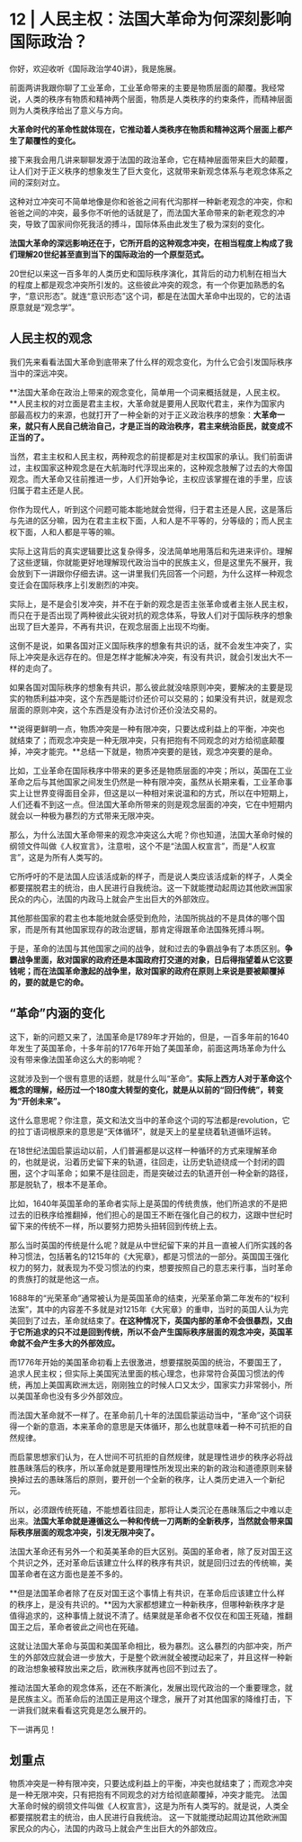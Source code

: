 # 12 | 人民主权：法国大革命为何深刻影响国际政治？

你好，欢迎收听《国际政治学40讲》，我是施展。

前面两讲我跟你聊了工业革命，工业革命带来的主要是物质层面的颠覆。我经常说，人类的秩序有物质和精神两个层面，物质是人类秩序的约束条件，而精神层面则为人类秩序给出了意义与方向。

**大革命时代的革命性就体现在，它推动着人类秩序在物质和精神这两个层面上都产生了颠覆性的变化。**

接下来我会用几讲来聊聊发源于法国的政治革命，它在精神层面带来巨大的颠覆，让人们对于正义秩序的想象发生了巨大变化，这就带来新观念体系与老观念体系之间的深刻对立。

这种对立冲突可不简单地像是你和爸爸之间有代沟那样一种新老观念的冲突，你和爸爸之间的冲突，最多你不听他的话就是了，而法国大革命带来的新老观念的冲突，导致了国家间你死我活的搏斗，国际体系由此发生了极为深刻的变化。

**法国大革命的深远影响还在于，它所开启的这种观念冲突，在相当程度上构成了我们理解20世纪甚至直到当下的国际政治的一个原型范式。**

20世纪以来这一百多年的人类历史和国际秩序演化，其背后的动力机制在相当大的程度上都是观念冲突所引发的。这些彼此冲突的观念，有一个你更加熟悉的名字，“意识形态”。就连“意识形态”这个词，都是在法国大革命中出现的，它的法语原意就是“观念学”。

## 人民主权的观念

我们先来看看法国大革命到底带来了什么样的观念变化，为什么它会引发国际秩序当中的深远冲突。

**法国大革命在政治上带来的观念变化，简单用一个词来概括就是，人民主权。**人民主权的对立面是君主主权，大革命就是要用人民取代君主，来作为国家内部最高权力的来源，也就打开了一种全新的对于正义政治秩序的想象：**大革命一来，就只有人民自己统治自己，才是正当的政治秩序，君主来统治臣民，就变成不正当的了。**

当然，君主主权和人民主权，两种观念的前提都是对主权国家的承认。我们前面讲过，主权国家这种观念是在大航海时代浮现出来的，这种观念肢解了过去的大帝国观念。而大革命又往前推进一步，人们开始争论，主权应该掌握在谁的手里，应该归属于君主还是人民。

你作为现代人，听到这个问题可能本能地就会觉得，归于君主还是人民，这是落后与先进的区分嘛，因为在君主主权下面，人和人是不平等的，分等级的；而人民主权下面，人和人都是平等的嘛。

实际上这背后的真实逻辑要比这复杂得多，没法简单地用落后和先进来评价。理解了这些逻辑，你就能更好地理解现代政治当中的民族主义，但是这里先不展开，我会放到下一讲跟你仔细去讲。这一讲里我们先回答一个问题，为什么这样一种观念变迁会在国际秩序上引发剧烈的冲突。

实际上，是不是会引发冲突，并不在于新的观念是否主张革命或者主张人民主权，而只在于是否出现了两种彼此尖锐对抗的观念体系，导致人们对于国际秩序的想象出现了巨大差异，不再有共识，在观念层面上出现不均衡。

这倒不是说，如果各国对正义国际秩序的想象有共识的话，就不会发生冲突了，实际上冲突是永远存在的。但是怎样才能解决冲突，有没有共识，就会引发出大不一样的走向了。

如果各国对国际秩序的想象有共识，那么彼此就没啥原则冲突，要解决的主要是现实的物质利益冲突，这个东西是能讨价还价可以交易的；如果没有共识，就是观念层面的原则冲突，这个东西是没有办法讨价还价没法交易的。

**说得更鲜明一点，物质冲突是一种有限冲突，只要达成利益上的平衡，冲突也就结束了；而观念冲突是一种无限冲突，只有把抱有不同观念的对方给彻底颠覆掉，冲突才能完。**总结一下就是，物质冲突要的是钱，观念冲突要的是命。

比如，工业革命在国际秩序中带来的更多还是物质层面的冲突；所以，英国在工业革命之后与其他国家之间发生仍然是一种有限冲突，虽然从长期来看，工业革命事实上让世界变得面目全非，但这是以一种相对来说温和的方式，所以在中短期上，人们还看不到这一点。但法国大革命所带来的则是观念层面的冲突，它在中短期内就会以一种极为暴烈的方式带来无限冲突。

那么，为什么法国大革命带来的观念冲突这么大呢？你也知道，法国大革命时候的纲领文件叫做《人权宣言》，注意啦，这个不是“法国人权宣言”，而是“人权宣言”，这是为所有人类写的。

它所呼吁的不是法国人应该活成新的样子，而是说人类应该活成新的样子，人类全都要摆脱君主的统治，由人民进行自我统治。这一下就能搅动起周边其他欧洲国家民众的内心，法国的内政马上就会产生出巨大的外部效应。

其他那些国家的君主也本能地就会感受到危险，法国所挑战的不是具体的哪个国家，而是所有其他国家现存的政治逻辑，那肯定得跟革命法国殊死搏斗啊。

于是，革命的法国与其他国家之间的战争，就和过去的争霸战争有了本质区别。**争霸战争里面，敌对国家的政府还是本国政府打交道的对象，日后得指望着从它这要钱呢；而在法国革命激起的战争里，敌对国家的政府在原则上来说是要被颠覆掉的，要的就是它的命。**

## “革命”内涵的变化

这下，新的问题又来了，法国革命是1789年才开始的，但是，一百多年前的1640年发生了英国革命，十多年前的1776年开始了美国革命，前面这两场革命为什么没有带来像法国革命这么大的影响呢？

这就涉及到一个很有意思的话题，就是什么叫“革命”。**实际上西方人对于革命这个概念的理解，经历过一个180度大转型的变化，就是从以前的“回归传统”，转变为“开创未来”。**

这什么意思呢？你注意，英文和法文当中的革命这个词的写法都是revolution，它的拉丁语词根原来的意思是“天体循环”，就是天上的星星绕着轨道循环运转。

在18世纪法国启蒙运动以前，人们普遍都是以这样一种循环的方式来理解革命的，也就是说，沿着历史留下来的轨道，往回走，让历史轨迹绕成一个封闭的圆圈，这个才叫革命；如果不是往回走，而是突破过去的轨道开创一种全新的路径，那是脱轨了，根本不是革命。

比如，1640年英国革命的革命者实际上是英国的传统贵族，他们所追求的不是把过去的旧秩序给推翻掉，他们担心的是国王不断在强化自己的权力，这跟中世纪时留下来的传统不一样，所以要努力把势头扭转回到传统上去。

那么当时英国的传统是什么呢？就是从中世纪留下来的并且一直被人们所实践的各种习惯法，包括著名的1215年的《大宪章》，都是习惯法的一部分。英国国王强化权力的努力，就表现为不受习惯法的约束，想要按照自己的意志来行事，当时革命的贵族打的就是他这一点。

1688年的“光荣革命”通常被认为是英国革命的结束，光荣革命第二年发布的“权利法案”，其中的内容差不多就是对1215年《大宪章》的重申，当时的英国人认为完美回到了过去，革命就结束了。**在这种情况下，英国内部的革命不会很暴烈，又由于它所追求的只不过是回到传统，所以不会产生国际秩序层面的观念冲突，英国革命就不会产生多大的外部效应。**

而1776年开始的美国革命初看上去很激进，想要摆脱英国的统治，不要国王了，追求人民主权；但实际上美国宪法里面的核心理念，也非常符合英国习惯法的传统，再加上美国离欧洲太远，刚刚独立的时候人口又太少，国家实力非常弱小，所以美国革命也没有多少外部效应。

而法国大革命就不一样了。在革命前几十年的法国启蒙运动当中，“革命”这个词获得一个新的意涵，本来革命的意思是天体循环，那么也就意味着一种不可抗拒的自然规律。

而启蒙思想家们认为，在人世间不可抗拒的自然规律，就是理性进步的秩序必将战胜愚昧落后的秩序，所以革命就是要用理性所发现出来的新的政治和道德原则来替换掉过去的愚昧落后的原则，要开创一个全新的秩序，让人类历史进入一个新纪元。

所以，必须跟传统死磕，不能想着往回走，那将让人类沉沦在愚昧落后之中难以走出来。**法国大革命就是遵循这么一种和传统一刀两断的全新秩序，当然就会带来国际秩序层面的观念冲突，引发无限冲突了。**

法国大革命还有另外一个和英美革命的巨大区别。英国的革命者，除了反对国王这个共识之外，还对革命后该建立什么样的秩序有共识，就是回归过去的传统嘛，美国革命者在这方面也是差不多的。

**但是法国革命者除了在反对国王这个事情上有共识，在革命后应该建立什么样的秩序上，是没有共识的。**因为大家都想建立一种新秩序，但哪种新秩序才是值得追求的，这种事情上就说不清了。结果就是革命者不仅仅在和国王死磕，推翻国王之后，革命者彼此之间也在死磕。

这就让法国大革命与英国和美国革命相比，极为暴烈。这么暴烈的内部冲突，所产生的外部效应就会进一步放大，于是整个欧洲就全被搅动起来了，并且这样一种新的政治想象被释放出来之后，欧洲秩序就再也回不到过去了。

推动法国大革命的观念体系，还在不断演化，发展出现代政治的一个重要理念，就是民族主义。而革命后的法国正是用这个理念，展开了对其他国家的降维打击，下一讲我们就来看看这究竟是怎么展开的。

下一讲再见！


## 划重点

物质冲突是一种有限冲突，只要达成利益上的平衡，冲突也就结束了；而观念冲突是一种无限冲突，只有把抱有不同观念的对方给彻底颠覆掉，冲突才能完。 法国大革命时候的纲领文件叫做《人权宣言》，这是为所有人类写的。就是说，人类全都要摆脱君主的统治，由人民进行自我统治。 这一下就能搅动起周边其他欧洲国家民众的内心，法国的内政马上就会产生出巨大的外部效应。

